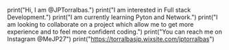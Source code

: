 print("Hi, I am @JPTorralbas.")
print("I am interested in Full stack Development.")
print("I am currently learning Pyton and Network.")
print("I am looking to collaborate on a project which allow me to get more experience and to feel more confident coding.")
print("You can reach me on Instagram @MeJP27")
print("https://torralbasjp.wixsite.com/jptorralbas")
